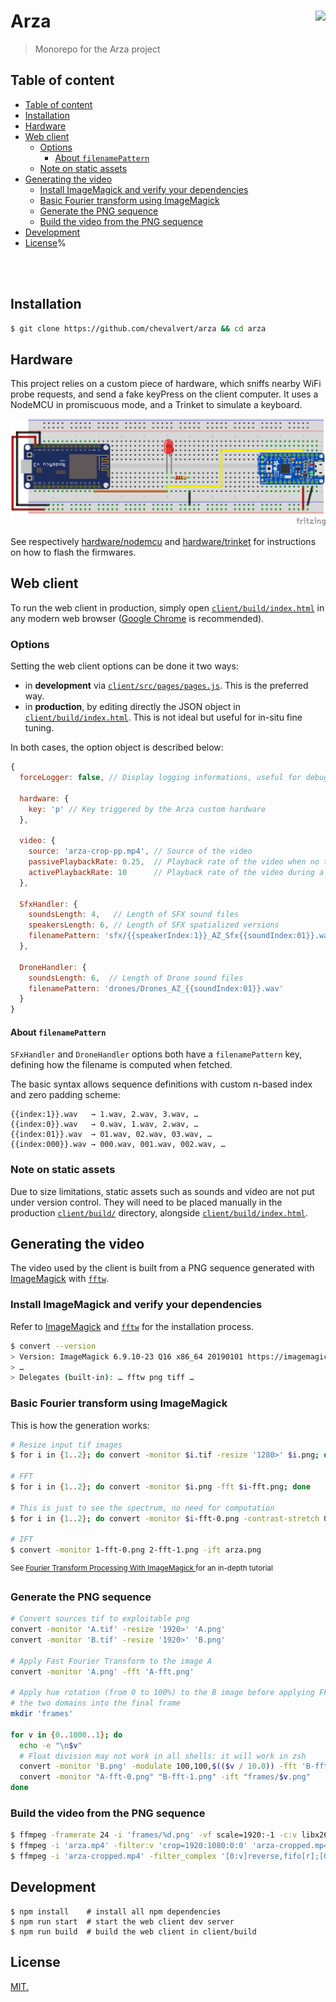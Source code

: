 # Arza [<img src="https://github.com/chevalvert.png?size=100" align="right">](http://chevalvert.fr/)
> Monorepo for the Arza project

## Table of content

* [Table of content](#table-of-content)
* [Installation](#installation)
* [Hardware](#hardware)
* [Web client](#web-client)
  + [Options](#options)
    - [About `filenamePattern`](#about-filenamepattern)
  + [Note on static assets](#note-on-static-assets)
* [Generating the video](#generating-the-video)
  + [Install ImageMagick and verify your dependencies](#install-imagemagick-and-verify-your-dependencies)
  + [Basic Fourier transform using ImageMagick](#basic-fourier-transform-using-imagemagick)
  + [Generate the PNG sequence](#generate-the-png-sequence)
  + [Build the video from the PNG sequence](#build-the-video-from-the-png-sequence)
* [Development](#development)
* [License](#license)%

<br>
<br>

## Installation

```bash
$ git clone https://github.com/chevalvert/arza && cd arza
```

## Hardware

This project relies on a custom piece of hardware, which sniffs nearby WiFi probe requests, and send a fake keyPress on the client computer. It uses a NodeMCU in promiscuous mode, and a Trinket to simulate a keyboard.

![schematics](hardware/schematics.png)

See respectively [hardware/nodemcu](hardware/nodemcu/README.md) and [hardware/trinket](hardware/trinket/README.md) for instructions on how to flash the firmwares.

## Web client

To run the web client in production, simply open [`client/build/index.html`](client/build/index.html) in any modern web browser ([Google Chrome](https://www.google.com/chrome/) is recommended).

### Options

Setting the web client options can be done it two ways:
- in **development** via [`client/src/pages/pages.js`](client/src/pages/pages.js). This is the preferred way.
- in **production**, by editing directly the JSON object in [`client/build/index.html`](client/build/index.html). This is not ideal but useful for in-situ fine tuning.

In both cases, the option object is described below:

```js
{
  forceLogger: false, // Display logging informations, useful for debugging without devtools

  hardware: {
    key: 'p' // Key triggered by the Arza custom hardware
  },

  video: {
    source: 'arza-crop-pp.mp4', // Source of the video
    passivePlaybackRate: 0.25,  // Playback rate of the video when no trigger
    activePlaybackRate: 10      // Playback rate of the video during a trigger
  },

  SfxHandler: {
    soundsLength: 4,   // Length of SFX sound files
    speakersLength: 6, // Length of SFX spatialized versions
    filenamePattern: 'sfx/{{speakerIndex:1}}_AZ_Sfx{{soundIndex:01}}.wav'
  },

  DroneHandler: {
    soundsLength: 6,  // Length of Drone sound files
    filenamePattern: 'drones/Drones_AZ_{{soundIndex:01}}.wav'
  }
}
```

#### About `filenamePattern`

`SFxHandler` and `DroneHandler` options both have a `filenamePattern` key, defining how the filename is computed when fetched.

The basic syntax allows sequence definitions with custom n-based index and zero padding scheme:
```
{{index:1}}.wav   → 1.wav, 2.wav, 3.wav, …
{{index:0}}.wav   → 0.wav, 1.wav, 2.wav, …
{{index:01}}.wav  → 01.wav, 02.wav, 03.wav, …
{{index:000}}.wav → 000.wav, 001.wav, 002.wav, …
```

### Note on static assets

Due to size limitations, static assets such as sounds and video are not put under version control. They will need to be placed manually in the production [`client/build/`](client/build/) directory, alongside [`client/build/index.html`](client/build/index.html).

## Generating the video

The video used by the client is built from a PNG sequence generated with [ImageMagick](https://imagemagick.org/index.php) with [`fftw`](http://www.fftw.org/).

### Install ImageMagick and verify your dependencies

Refer to [ImageMagick](https://imagemagick.org/index.php) and [`fftw`](http://www.fftw.org/) for the installation process.

```bash
$ convert --version
> Version: ImageMagick 6.9.10-23 Q16 x86_64 20190101 https://imagemagick.org
> …
> Delegates (built-in): … fftw png tiff …
```

### Basic Fourier transform using ImageMagick

This is how the generation works:

```bash
# Resize input tif images
$ for i in {1..2}; do convert -monitor $i.tif -resize '1280>' $i.png; done

# FFT
$ for i in {1..2}; do convert -monitor $i.png -fft $i-fft.png; done

# This is just to see the spectrum, no need for computation
$ for i in {1..2}; do convert -monitor $i-fft-0.png -contrast-stretch 0 -evaluate log 10000 $i-fft-spectrum.png; done

# IFT
$ convert -monitor 1-fft-0.png 2-fft-1.png -ift arza.png
```
<sup>See [Fourier Transform Processing With ImageMagick
](http://www.fmwconcepts.com/imagemagick/fourier_transforms/fourier.html) for an in-depth tutorial</sup>

### Generate the PNG sequence

```bash
# Convert sources tif to exploitable png
convert -monitor 'A.tif' -resize '1920>' 'A.png'
convert -monitor 'B.tif' -resize '1920>' 'B.png'

# Apply Fast Fourier Transform to the image A
convert -monitor 'A.png' -fft 'A-fft.png'

# Apply hue rotation (from 0 to 100%) to the B image before applying FFT to it and merging
# the two domains into the final frame
mkdir 'frames'

for v in {0..1000..1}; do
  echo -e "\n$v"
  # Float division may not work in all shells: it will work in zsh
  convert -monitor 'B.png' -modulate 100,100,$(($v / 10.0)) -fft 'B-fft.png'
  convert -monitor "A-fft-0.png" "B-fft-1.png" -ift "frames/$v.png"
done
```

### Build the video from the PNG sequence

```bash
$ ffmpeg -framerate 24 -i 'frames/%d.png' -vf scale=1920:-1 -c:v libx264 -pix_fmt yuv420p 'arza.mp4'
$ ffmpeg -i 'arza.mp4' -filter:v 'crop=1920:1080:0:0' 'arza-cropped.mp4'
$ ffmpeg -i 'arza-cropped.mp4' -filter_complex '[0:v]reverse,fifo[r];[0:v][r] concat=n=2:v=1 [v]' -map '[v]' 'arza-cropped-ping-pong.mp4'
```

## Development

```console
$ npm install    # install all npm dependencies
$ npm run start  # start the web client dev server
$ npm run build  # build the web client in client/build
```

## License

[MIT.](https://tldrlegal.com/license/mit-license)

